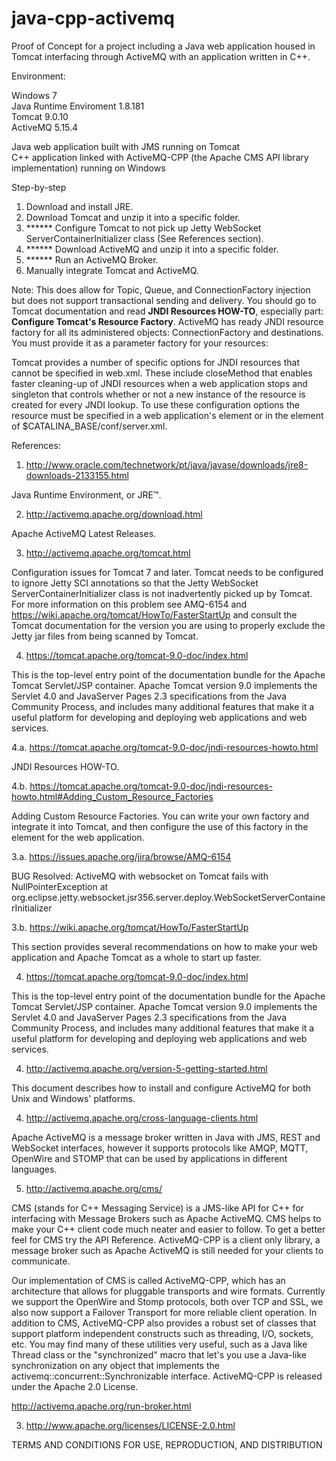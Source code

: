 # java-cpp-activemq
Proof of Concept for a project including a Java web application housed in Tomcat interfacing through ActiveMQ with an application written in C++.

Environment:

Windows 7 <br/>
Java Runtime Enviroment 1.8.181 <br/>
Tomcat 9.0.10 <br/>
ActiveMQ 5.15.4 <br/>

Java web application built with JMS running on Tomcat <br/>
C++ application linked with ActiveMQ-CPP (the Apache CMS API library implementation) running on Windows <br/>

Step-by-step

1. Download and install JRE.
2. Download Tomcat and unzip it into a specific folder.
3. ****** Configure Tomcat to not pick up Jetty WebSocket ServerContainerInitializer class (See References section).
4. ****** Download ActiveMQ and unzip it into a specific folder.
5. ****** Run an ActiveMQ Broker.
5. Manually integrate Tomcat and ActiveMQ.

Note: This does allow for Topic, Queue, and ConnectionFactory injection but does not support transactional sending and delivery. You should go to Tomcat documentation and read <b>JNDI Resources HOW-TO</b>, especially part: <b>Configure Tomcat's Resource Factory</b>. ActiveMQ has ready JNDI resource factory for all its administered objects: ConnectionFactory and destinations.
You must provide it as a parameter factory for your resources:

<Context>
  <Resource name="jms/ConnectionFactory" auth="Container" type="org.apache.activemq.ActiveMQConnectionFactory" description="JMS Connection Factory" factory="org.apache.activemq.jndi.JNDIReferenceFactory" brokerURL="vm://localhost" brokerName="LocalActiveMQBroker"/>
</Context>

Tomcat provides a number of specific options for JNDI resources that cannot be specified in web.xml. These include closeMethod that enables faster cleaning-up of JNDI resources when a web application stops and singleton that controls whether or not a new instance of the resource is created for every JNDI lookup. To use these configuration options the resource must be specified in a web application's <Context> element or in the <GlobalNamingResources> element of $CATALINA_BASE/conf/server.xml.

References:

1. http://www.oracle.com/technetwork/pt/java/javase/downloads/jre8-downloads-2133155.html

Java Runtime Environment, or JRE™.

2. http://activemq.apache.org/download.html

Apache ActiveMQ Latest Releases.

3. http://activemq.apache.org/tomcat.html

Configuration issues for Tomcat 7 and later.
Tomcat needs to be configured to ignore Jetty SCI annotations so that the Jetty WebSocket ServerContainerInitializer class is not inadvertently picked up by Tomcat. For more information on this problem see AMQ-6154 and https://wiki.apache.org/tomcat/HowTo/FasterStartUp and consult the Tomcat documentation for the version you are using to properly exclude the Jetty jar files from being scanned by Tomcat.

4. https://tomcat.apache.org/tomcat-9.0-doc/index.html

This is the top-level entry point of the documentation bundle for the Apache Tomcat Servlet/JSP container. Apache Tomcat version 9.0 implements the Servlet 4.0 and JavaServer Pages 2.3 specifications from the Java Community Process, and includes many additional features that make it a useful platform for developing and deploying web applications and web services.

4.a. https://tomcat.apache.org/tomcat-9.0-doc/jndi-resources-howto.html

JNDI Resources HOW-TO.

4.b. https://tomcat.apache.org/tomcat-9.0-doc/jndi-resources-howto.html#Adding_Custom_Resource_Factories

Adding Custom Resource Factories. You can write your own factory and integrate it into Tomcat, and then configure the use of this factory in the <Context> element for the web application.

3.a. https://issues.apache.org/jira/browse/AMQ-6154

BUG Resolved: ActiveMQ with websocket on Tomcat fails with NullPointerException at org.eclipse.jetty.websocket.jsr356.server.deploy.WebSocketServerContainerInitializer

3.b. https://wiki.apache.org/tomcat/HowTo/FasterStartUp

This section provides several recommendations on how to make your web application and Apache Tomcat as a whole to start up faster.

4. https://tomcat.apache.org/tomcat-9.0-doc/index.html

This is the top-level entry point of the documentation bundle for the Apache Tomcat Servlet/JSP container. Apache Tomcat version 9.0 implements the Servlet 4.0 and JavaServer Pages 2.3 specifications from the Java Community Process, and includes many additional features that make it a useful platform for developing and deploying web applications and web services.

4. http://activemq.apache.org/version-5-getting-started.html

This document describes how to install and configure ActiveMQ for both Unix and Windows' platforms.

4. http://activemq.apache.org/cross-language-clients.html

Apache ActiveMQ is a message broker written in Java with JMS, REST and WebSocket interfaces, however it supports protocols like AMQP, MQTT, OpenWire and STOMP that can be used by applications in different languages.

5. http://activemq.apache.org/cms/

CMS (stands for C++ Messaging Service) is a JMS-like API for C++ for interfacing with Message Brokers such as Apache ActiveMQ. CMS helps to make your C++ client code much neater and easier to follow. To get a better feel for CMS try the API Reference. ActiveMQ-CPP is a client only library, a message broker such as Apache ActiveMQ is still needed for your clients to communicate.

Our implementation of CMS is called ActiveMQ-CPP, which has an architecture that allows for pluggable transports and wire formats. Currently we support the OpenWire and Stomp protocols, both over TCP and SSL, we also now support a Failover Transport for more reliable client operation. In addition to CMS, ActiveMQ-CPP also provides a robust set of classes that support platform independent constructs such as threading, I/O, sockets, etc. You may find many of these utilities very useful, such as a Java like Thread class or the "synchronized" macro that let's you use a Java-like synchronization on any object that implements the activemq::concurrent::Synchronizable interface. ActiveMQ-CPP is released under the Apache 2.0 License.

http://activemq.apache.org/run-broker.html

3. http://www.apache.org/licenses/LICENSE-2.0.html

TERMS AND CONDITIONS FOR USE, REPRODUCTION, AND DISTRIBUTION

